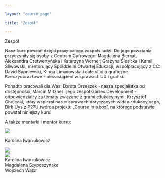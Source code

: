 ```yaml
---

layout: "course_page"

title: "Zespół"

---
```


<div class="text-center screen-title">
Zespół
</div>

<div class="screen-content">
  <p>Nasz kurs powstał dzięki pracy całego zespołu ludzi. Do jego powstania przyczyniły się osoby z Centrum Cyfrowego: Magdalena Biernat, Aleksandra Czetwertyńska i Katarzyna Werner; Grażyna Ślesicka i Kamil Śliwowski, mentorujący Spółdzielni Otwartej Edukacji; współpracujący z CC: David Sypniewski, Kinga Limanowska i całe studio graficzne Rzeczyobrazkowe - niezastąpieni w sprawach UX i grafiki.
</p> 
<p>Ponadto pracowali dla Was: Dorota Orzeszek - nasza specjalistka od dostępności, Marcin Mitzner i jego zespół Games Development  - odpowiedzialny za tematy związane z grami edukacyjnymi, Krzysztof Chojecki, który wspierał nas w sprawach dotyczących wideo edukacyjnego, Dirk Uys z <a class="content-link" href="https://www.p2pu.org/en/">P2PU </a> twórca projektu <a class="content-link" href="https://howto.p2pu.org/">&bdquo;Course in a box&rdquo;</a>, na którego podstawie powstał niniejszy kurs.</p>

<p>A także mentorki i mentor kursu:
</p>
<div class="row">
 <div class="col-md-3 col-xs-12">
 <img src="{{ site.baseurl }}/img/karolina.jpg"> 
   <p>Karolina Iwaniukowicz</p>  
 </div> 
 <div class="col-md-3 col-xs-12">
 <img src="{{ site.baseurl }}/img/magda.jpeg">  
 </div>  
 <div class="col-md-3 col-xs-12">
 <img src="{{ site.baseurl }}/img/wojtek.jpg">  
 </div>   
</div>
<div class="row">
 <div class="col-md-3 col-xs-12">
 Karolina Iwaniukowicz  
 </div> 
 <div class="col-md-3 col-xs-12">
 Magdalena Szyposzyńska  
 </div>  
 <div class="col-md-3 col-xs-12">
 Wojciech Wątor  
 </div>   
</div>
</div> 
